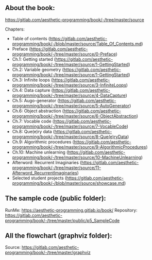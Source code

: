 ## About the book:

https://gitlab.com/aesthetic-programming/book/-/tree/master/source

Chapters:

- Table of contents (https://gitlab.com/aesthetic-programming/book/-/blob/master/source/Table_Of_Contents.md)
- Preface (https://gitlab.com/aesthetic-programming/book/-/tree/master/source/0-Preface)
- Ch.1: Getting started (https://gitlab.com/aesthetic-programming/book/-/tree/master/source/1-GettingStarted)
- Ch.2: Variable geometry (https://gitlab.com/aesthetic-programming/book/-/tree/master/source/1-GettingStarted)
- Ch.3: Infinite loops (https://gitlab.com/aesthetic-programming/book/-/tree/master/source/3-InfiniteLoops)
- Ch.4: Data capture (https://gitlab.com/aesthetic-programming/book/-/tree/master/source/4-DataCapture) 
- Ch.5: Augo-generator (https://gitlab.com/aesthetic-programming/book/-/tree/master/source/5-AutoGenerator)
- Ch.6: Object abstraction (https://gitlab.com/aesthetic-programming/book/-/tree/master/source/6-ObjectAbstraction)
- Ch.7: Vocable code (https://gitlab.com/aesthetic-programming/book/-/tree/master/source/7-VocableCode)
- Ch.8: Que(e)ry data (https://gitlab.com/aesthetic-programming/book/-/tree/master/source/8-Que(e)ryData)
- Ch.9: Algorithmic procedures (https://gitlab.com/aesthetic-programming/book/-/tree/master/source/9-AlgorithmicProcedures)
- Ch.10: Machine unlearning (https://gitlab.com/aesthetic-programming/book/-/tree/master/source/10-MachineUnlearning)
- Afterword: Recurrent Imaginaries (https://gitlab.com/aesthetic-programming/book/-/tree/master/source/11-Afterword_RecurrentImaginaries)
- Selected student projects (https://gitlab.com/aesthetic-programming/book/-/blob/master/source/showcase.md)

## The sample code (public folder):

RunMe: https://aesthetic-programming.gitlab.io/book/
Repository: https://gitlab.com/aesthetic-programming/book/-/tree/master/public/p5_SampleCode

## All the flowchart (graphviz folder):

Source: https://gitlab.com/aesthetic-programming/book/-/tree/master/graphviz


